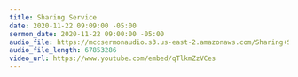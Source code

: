 ```yaml
---
title: Sharing Service
date: 2020-11-22 09:09:00 -05:00
sermon_date: 2020-11-22 09:00:00 -05:00
audio_file: https://mccsermonaudio.s3.us-east-2.amazonaws.com/Sharing+Sunday+11-22-20.mp3
audio_file_length: 67853286
video_url: https://www.youtube.com/embed/qTlkmZzVCes
---
```


